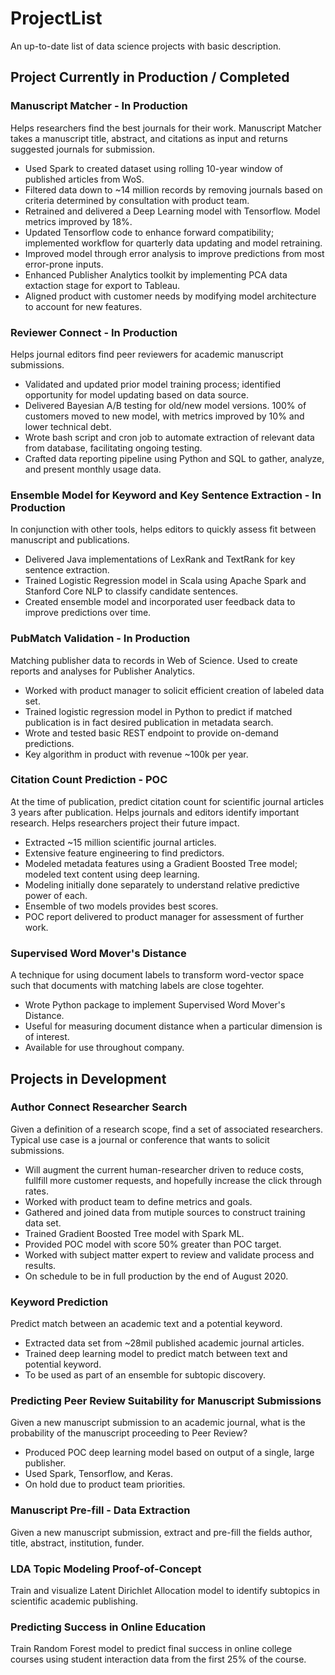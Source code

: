 # ProjectList
An up-to-date list of data science projects with basic description.

## Project Currently in Production / Completed
### Manuscript Matcher - In Production
Helps researchers find the best journals for their work. Manuscript Matcher takes a manuscript title, abstract, and citations as input and returns suggested journals for submission. 
* Used Spark to created dataset using rolling 10-year window of published articles from WoS.
* Filtered data down to ~14 million records by removing journals based on criteria determined by consultation with product team.
* Retrained and delivered a Deep Learning model with Tensorflow. Model metrics improved by 18%.
* Updated Tensorflow code to enhance forward compatibility; implemented workflow for quarterly data updating and model retraining.
* Improved model through error analysis to improve predictions from most error-prone inputs.
* Enhanced Publisher Analytics toolkit by implementing PCA data extaction stage for export to Tableau. 
* Aligned product with customer needs by modifying model architecture to account for new features.

### Reviewer Connect - In Production
Helps journal editors find peer reviewers for academic manuscript submissions. 
* Validated and updated prior model training process; identified opportunity for model updating based on data source.
* Delivered Bayesian A/B testing for old/new model versions. 100% of customers moved to new model, with metrics improved by 10% and lower technical debt.
* Wrote bash script and cron job to automate extraction of relevant data from database, facilitating ongoing testing.
* Crafted data reporting pipeline using Python and SQL to gather, analyze, and present monthly usage data.

### Ensemble Model for Keyword and Key Sentence Extraction - In Production
In conjunction with other tools, helps editors to quickly assess fit between manuscript and publications.
* Delivered Java implementations of LexRank and TextRank for key sentence extraction. 
* Trained Logistic Regression model in Scala using Apache Spark and Stanford Core NLP to classify candidate sentences.
* Created ensemble model and incorporated user feedback data to improve predictions over time.

### PubMatch Validation - In Production
Matching publisher data to records in Web of Science. Used to create reports and analyses for Publisher Analytics.
* Worked with product manager to solicit efficient creation of labeled data set.
* Trained logistic regression model in Python to predict if matched publication is in fact desired publication in metadata search.
* Wrote and tested basic REST endpoint to provide on-demand predictions.
* Key algorithm in product with revenue ~100k per year.

### Citation Count Prediction - POC
At the time of publication, predict citation count for scientific journal articles 3 years after publication. Helps journals and editors identify important research. Helps researchers project their future impact.
* Extracted ~15 million scientific journal articles.
* Extensive feature engineering to find predictors.
* Modeled metadata features using a Gradient Boosted Tree model; modeled text content using deep learning.
* Modeling initially done separately to understand relative predictive power of each.
* Ensemble of two models provides best scores.
* POC report delivered to product manager for assessment of further work.

### Supervised Word Mover's Distance
A technique for using document labels to transform word-vector space such that documents with matching labels are close togehter.
* Wrote Python package to implement Supervised Word Mover's Distance.
* Useful for measuring document distance when a particular dimension is of interest.
* Available for use throughout company.

## Projects in Development
### Author Connect Researcher Search
Given a definition of a research scope, find a set of associated researchers. Typical use case is a journal or conference that wants to solicit submissions.
* Will augment the current human-researcher driven to reduce costs, fullfill more customer requests, and hopefully increase the click through rates.
* Worked with product team to define metrics and goals.
* Gathered and joined data from mutiple sources to construct training data set.
* Trained Gradient Boosted Tree model with Spark ML.
* Provided POC model with score 50% greater than POC target.
* Worked with subject matter expert to review and validate process and results.
* On schedule to be in full production by the end of August 2020.

### Keyword Prediction
Predict match between an academic text and a potential keyword.
* Extracted data set from ~28mil published academic journal articles.
* Trained deep learning model to predict match between text and potential keyword.
* To be used as part of an ensemble for subtopic discovery.

### Predicting Peer Review Suitability for Manuscript Submissions
Given a new manuscript submission to an academic journal, what is the probability of the manuscript proceeding to Peer Review?
* Produced POC deep learning model based on output of a single, large publisher.
* Used Spark, Tensorflow, and Keras.
* On hold due to product team priorities.

### Manuscript Pre-fill - Data Extraction
Given a new manuscript submission, extract and pre-fill the fields author, title, abstract, institution, funder.

### LDA Topic Modeling Proof-of-Concept
Train and visualize Latent Dirichlet Allocation model to identify subtopics in scientific academic publishing.

### Predicting Success in Online Education
Train Random Forest model to predict final success in online college courses using student interaction data from the first 25% of the course.
